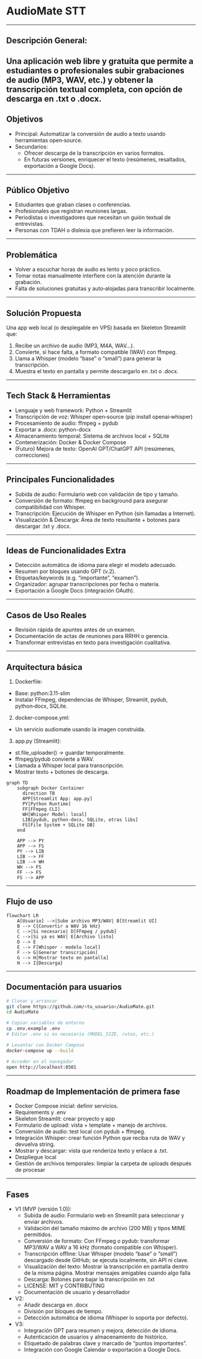# AudioMate STT
---
## Descripción General: 
Una aplicación web libre y gratuita que permite a estudiantes o profesionales subir grabaciones de audio (MP3, WAV, etc.) y obtener la transcripción textual completa, con opción de descarga en .txt o .docx.
---
## Objetivos
- Principal: Automatizar la conversión de audio a texto usando herramientas open‑source.
- Secundarios:
  - Ofrecer descarga de la transcripción en varios formatos.
  - En futuras versiones, enriquecer el texto (resúmenes, resaltados, exportación a Google Docs).

---
## Público Objetivo
- Estudiantes que graban clases o conferencias.
- Profesionales que registran reuniones largas.
- Periodistas o investigadores que necesitan un guión textual de entrevistas.
- Personas con TDAH o dislexia que prefieren leer la información.

---
## Problemática
- Volver a escuchar horas de audio es lento y poco práctico.
- Tomar notas manualmente interfiere con la atención durante la grabación.
- Falta de soluciones gratuitas y auto‑alojadas para transcribir localmente.

---
## Solución Propuesta
Una app web local (o desplegable en VPS) basada en Skeleton Streamlit que:
1. Recibe un archivo de audio (MP3, M4A, WAV…).
2. Convierte, si hace falta, a formato compatible (WAV) con ffmpeg.
3. Llama a Whisper (modelo “base” o “small”) para generar la transcripción.
4. Muestra el texto en pantalla y permite descargarlo en .txt o .docx.

---
## Tech Stack & Herramientas
- Lenguaje y web framework:	Python + Streamlit
- Transcripción de voz:	Whisper open‑source (pip install openai‑whisper)
- Procesamiento de audio:	ffmpeg + pydub
- Exportar a .docx:	python-docx
- Almacenamiento temporal:	Sistema de archivos local + SQLite
- Contenerización:	Docker & Docker Compose
- (Futuro) Mejora de texto:	OpenAI GPT/ChatGPT API (resúmenes, correcciones)

---
## Principales Funcionalidades
- Subida de audio: 
Formulario web con validación de tipo y tamaño.
- Conversión de formato: 
ffmpeg en background para asegurar compatibilidad con Whisper.
- Transcripción: 
Ejecución de Whisper en Python (sin llamadas a Internet).
- Visualización & Descarga: 
Área de texto resultante + botones para descargar .txt y .docx.

---
## Ideas de Funcionalidades Extra
- Detección automática de idioma para elegir el modelo adecuado.
- Resumen por bloques usando GPT (v.2).
- Etiquetas/keywords (e.g. “importante”, “examen”).
- Organizador: agrupar transcripciones por fecha o materia.
- Exportación a Google Docs (integración OAuth).

---
## Casos de Uso Reales
- Revisión rápida de apuntes antes de un examen.
- Documentación de actas de reuniones para RRHH o gerencia.
- Transformar entrevistas en texto para investigación cualitativa.

---
## Arquitectura básica
1. Dockerfile:
  - Base: python:3.11-slim
  - Instalar FFmpeg, dependencias de Whisper, Streamlit, pydub, python‑docx, SQLite.
2. docker-compose.yml:
  - Un servicio audiomate usando la imagen construida.
3. app.py (Streamlit):
  - st.file_uploader() → guardar temporalmente.
  - ffmpeg/pydub convierte a WAV.
  - Llamada a Whisper local para transcripción.
  - Mostrar texto + botones de descarga.
````mermaid
graph TD
    subgraph Docker Container
      direction TB
      APP[Streamlit App: app.py]
      PY[Python Runtime]
      FF[FFmpeg CLI]
      WH[Whisper Model: local]
      LIB[pydub, python‑docx, SQLite, otras libs]
      FS[File System + SQLite DB]
    end

    APP --> PY
    APP --> FS
    PY --> LIB
    LIB --> FF
    LIB --> WH
    WH --> FS
    FF --> FS
    FS --> APP
````
---
## Flujo de uso
````mermaid
flowchart LR
    A[Usuario] -->|Sube archivo MP3/WAV| B[Streamlit UI]
    B --> C{Convertir a WAV 16 kHz}
    C -->|Si necesario| D[FFmpeg / pydub]
    C -->|Si ya es WAV| E[Archivo listo]
    D --> E
    E --> F[Whisper - modelo local]
    F --> G[Generar transcripción]
    G --> H[Mostrar texto en pantalla]
    H --> I{Descarga}
````
---
## Documentación para usuarios
````bash
# Clonar y arrancar
git clone https://github.com/<tu_usuario>/AudioMate.git
cd AudioMate

# Copiar variables de entorno
cp .env.example .env
# Editar .env si es necesario (MODEL_SIZE, rutas, etc.)

# Levantar con Docker Compose
docker-compose up --build

# Acceder en el navegador
open http://localhost:8501

````
---
## Roadmap de Implementación de primera fase
- Docker Compose inicial: definir servicios.
- Requirements y .env
- Skeleton Streamlit: crear proyecto y app
- Formulario de upload: vista + template + manejo de archivos.
- Conversión de audio: test local con pydub + ffmpeg.
- Integración Whisper: crear función Python que reciba ruta de WAV y devuelva string.
- Mostrar y descargar: vista que renderiza texto y enlace a .txt.
- Despliegue local
- Gestión de archivos temporales: limpiar la carpeta de uploads después de procesar

---
## Fases 
- V1 (MVP (versión 1.0)):
  - Subida de audio: Formulario web en Streamlit para seleccionar y enviar archivos.
  - Validación del tamaño máximo de archivo (200 MB) y tipos MIME permitidos.
  - Conversión de formato: Con FFmpeg o pydub: transformar MP3/WAV a WAV a 16 kHz (formato compatible con Whisper).
  - Transcripción offline: Usar Whisper (modelo “base” o “small”) descargado desde GitHub; se ejecuta localmente, sin API ni clave.
  - Visualización del texto: Mostrar la transcripción en pantalla dentro de la misma página. Mostrar mensajes amigables cuando algo falla
  - Descarga: Botones para bajar la transcripción en .txt
  - LICENSE: MIT y CONTRIBUTING
  - Documentación de usuario y desarrollador
- V2:
  - Añadir descarga en .docx
  - División por bloques de tiempo.
  - Detección automática de idioma (Whisper lo soporta por defecto).
- V3:
  - Integración GPT para resumen y mejora, detección de idioma.
  - Autenticación de usuarios y almacenamiento de histórico.
  - Etiquetado de palabras clave y marcado de “puntos importantes”.
  - Integración con Google Calendar o exportación a Google Docs.

